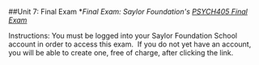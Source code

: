 ##Unit 7: Final Exam
**Final Exam: Saylor Foundation's [PSYCH405 Final Exam](http://school.saylor.org/mod/quiz/view.php?id=242)*
      
Instructions: You must be logged into your Saylor Foundation School account in order to access this exam.  If you do not yet have an account, you will be able to create one, free of charge, after clicking the link.


